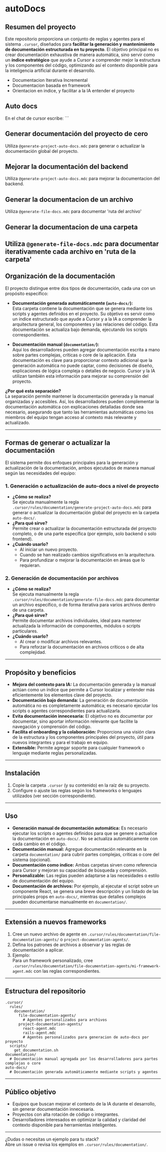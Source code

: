 # autoDocs

## Resumen del proyecto

Este repositorio proporciona un conjunto de reglas y agentes para el sistema `.cursor`, diseñados para **facilitar la generación y mantenimiento de documentación estructurada en tu proyecto**. El objetivo principal no es crear documentación exhaustiva de manera automática, sino servir como un **índice estratégico** que ayude a Cursor a comprender mejor la estructura y los componentes del código, optimizando así el contexto disponible para la inteligencia artificial durante el desarrollo.

- Documentacion Iterativa Incremental
- Documentacion basada en framework
- Orientacion en indice, y facilitar a la IA entender el proyecto

## Auto docs
En el chat de cursor escribe:
´´´
## Generar documentación del proyecto de cero
Utiliza `@generate-project-auto-docs.mdc` para generar o actualizar la documentación global del proyecto.

## Mejorar la documentación del backend
Utiliza `@generate-project-auto-docs.mdc` para mejorar la documentacion del backend.

## Generar la documentacion de un archivo
Utiliza `@generate-file-docs.mdc` para documentar 'ruta del archivo'

## Generar la documentacion de una carpeta
Utiliza `@generate-file-docs.mdc` para documentar iterativamente cada archivo en 'ruta de la carpeta'
---

## Organización de la documentación

El proyecto distingue entre dos tipos de documentación, cada una con un propósito específico:

- **Documentación generada automáticamente (`auto-docs/`):**  
  Esta carpeta contiene la documentación que se genera mediante los scripts y agentes definidos en el proyecto. Su objetivo es servir como un índice estructurado que ayude a Cursor y a la IA a comprender la arquitectura general, los componentes y las relaciones del código. Esta documentación se actualiza bajo demanda, ejecutando los scripts correspondientes.

- **Documentación manual (`documentation/`):**  
  Aquí los desarrolladores pueden agregar documentación escrita a mano sobre partes complejas, críticas o core de la aplicación. Esta documentación es clave para proporcionar contexto adicional que la generación automática no puede captar, como decisiones de diseño, explicaciones de lógica compleja o detalles de negocio. Cursor y la IA utilizan también esta información para mejorar su comprensión del proyecto.

**¿Por qué esta separación?**  
La separación permite mantener la documentación generada y la manual organizadas y accesibles. Así, los desarrolladores pueden complementar la documentación automática con explicaciones detalladas donde sea necesario, asegurando que tanto las herramientas automáticas como los miembros del equipo tengan acceso al contexto más relevante y actualizado.

---

## Formas de generar o actualizar la documentación

El sistema permite dos enfoques principales para la generación y actualización de la documentación, ambos ejecutados de manera manual según las necesidades del equipo:

### 1. Generación o actualización de auto-docs a nivel de proyecto

- **¿Cómo se realiza?**  
  Se ejecuta manualmente la regla `.cursor/rules/documentation/generate-project-auto-docs.mdc` para generar o actualizar la documentación global del proyecto en la carpeta `auto-docs/`.
- **¿Para qué sirve?**  
  Permite crear o actualizar la documentación estructurada del proyecto completo, o de una parte específica (por ejemplo, solo backend o solo frontend).
- **¿Cuándo usarlo?**  
  - Al iniciar un nuevo proyecto.
  - Cuando se han realizado cambios significativos en la arquitectura.
  - Para profundizar o mejorar la documentación en áreas que lo requieran.

### 2. Generación de documentación por archivos

- **¿Cómo se realiza?**  
  Se ejecuta manualmente la regla `.cursor/rules/documentation/generate-file-docs.mdc` para documentar un archivo específico, o de forma iterativa para varios archivos dentro de una carpeta.
- **¿Para qué sirve?**  
  Permite documentar archivos individuales, ideal para mantener actualizada la información de componentes, módulos o scripts particulares.
- **¿Cuándo usarlo?**  
  - Al crear o modificar archivos relevantes.
  - Para reforzar la documentación en archivos críticos o de alta complejidad.

---

## Propósito y beneficios

- **Mejora del contexto para IA:** La documentación generada y la manual actúan como un índice que permite a Cursor localizar y entender más eficientemente los elementos clave del proyecto.
- **Documentación bajo demanda:** La generación de documentación automática no es completamente automática; es necesario ejecutar los scripts o agentes correspondientes para actualizarla.
- **Evita documentación innecesaria:** El objetivo no es documentar por documentar, sino aportar información relevante que facilite la navegación y comprensión del código.
- **Facilita el onboarding y la colaboración:** Proporciona una visión clara de la estructura y los componentes principales del proyecto, útil para nuevos integrantes y para el trabajo en equipo.
- **Extensible:** Permite agregar soporte para cualquier framework o lenguaje mediante reglas personalizadas.

---

## Instalación

1. Copie la carpeta `.cursor` (y su contenido) en la raíz de su proyecto.
2. Configure o ajuste las reglas según los frameworks o lenguajes utilizados (ver sección correspondiente).

---

## Uso

- **Generación manual de documentación automática:** Es necesario ejecutar los scripts o agentes definidos para que se genere o actualice la documentación en `auto-docs/`. No se actualiza automáticamente con cada cambio en el código.
- **Documentación manual:** Agregue documentación relevante en la carpeta `documentation/` para cubrir partes complejas, críticas o core del sistema (opcional).
- **Documentación como índice:** Ambas carpetas sirven como referencia para Cursor y mejoran su capacidad de búsqueda y comprensión.
- **Personalizable:** Las reglas pueden adaptarse a las necesidades o estilo de documentación del equipo.
- **Documentación de archivos:** Por ejemplo, al ejecutar el script sobre un componente React, se genera una breve descripción y un listado de las principales props en `auto-docs/`, mientras que detalles complejos pueden documentarse manualmente en `documentation/`.

---

## Extensión a nuevos frameworks

1. Cree un nuevo archivo de agente en `.cursor/rules/documentation/file-documentation-agents/` o `project-documentation-agents/`.
2. Defina los patrones de archivos a observar y las reglas de documentación a aplicar.
3. Ejemplo:  
   Para un framework personalizado, cree `.cursor/rules/documentation/file-documentation-agents/mi-framework-agent.mdc` con las reglas correspondientes.

---

## Estructura del repositorio

```
.cursor/
  rules/
    documentation/
      file-documentation-agents/
        # Agentes personalizados para archivos
      project-documentation-agents/
        react-agent.mdc
        rails-agent.mdc
        # Agentes personalizados para generacion de auto-docs por proyecto
  scripts/
    get_documentation.sh
documentation/
  # Documentación manual agregada por los desarrolladores para partes complejas o core
auto-docs/
  # Documentación generada automáticamente mediante scripts y agentes
```

---

## Público objetivo

- Equipos que buscan mejorar el contexto de la IA durante el desarrollo, sin generar documentación innecesaria.
- Proyectos con alta rotación de código o integrantes.
- Desarrolladores interesados en optimizar la calidad y claridad del contexto disponible para herramientas inteligentes.

---

¿Dudas o necesitas un ejemplo para tu stack?  
Abre un issue o revisa los ejemplos en `.cursor/rules/documentation/`.
